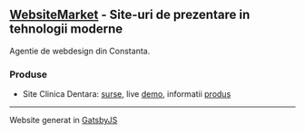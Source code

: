 ## [WebsiteMarket](https://websitemarket.ro) - Site-uri de prezentare in tehnologii moderne

Agentie de webdesign din Constanta. 

### Produse
 
 - Site Clinica Dentara: [surse](https://github.com/creare-site/clinica-dentara), live [demo](https://github.com/creare-site/clinica-dentara), informatii [produs](https://websitemarket.ro/creare-site/clinica-dentara)

---
Website generat in [GatsbyJS](https://www.gatsbyjs.org)
